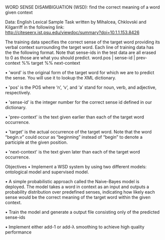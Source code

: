 WORD SENSE DISAMBIGUATION (WSD): find the correct meaning of a word given context

Data: English Lexical Sample Task written by Mihalcea, Chklovski and Kilgarriff in the following link:
http://citeseerx.ist.psu.edu/viewdoc/summary?doi=10.1.1.153.8426

The training data specifies the correct sense of the target word providing its verbal context surrounding the target word. Each line of training data has the the following format. Note that sense-ids in the test data are all erased to 0 as those are what you should predict.
word.pos | sense-id | prev-context %% target %% next-context

• 'word' is the original form of the target word for which we are to predict the sense. You
will use it to lookup the XML dictionary.

• 'pos' is the POS where ‘n’, ‘v’, and ‘a’ stand for noun, verb, and adjective, respectively.

• 'sense-id' is the integer number for the correct sense id defined in our dictionary.

• 'prev-context' is the text given earlier than each of the target word occurrence.

• 'target' is the actual occurrence of the target word. Note that the word “begin.v” could occur as “beginning” instead of “begin” to denote a participle at the given position.

• 'next-context' is the text given later than each of the target word occurrence.


Objectives
• Implement a WSD system by using two different models: ontological model and supervised model.

• A simple probabilistic approach called the Naive-Bayes model is deployed. The model takes a word in context as an input and outputs a probability distribution over predefined senses, indicating how likely each sense would be the correct meaning of the target word within the given context.

• Train the model and generate a output file consisting only of the predicted sense-ids

• Implement either add-1 or add-λ smoothing to achieve high quality performance 
